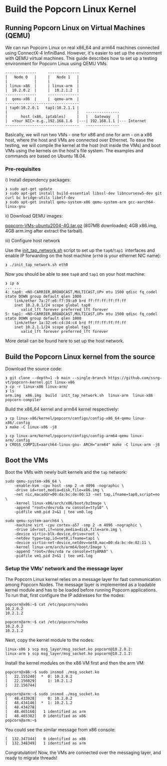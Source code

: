 # Build the Popcorn Linux Kernel

## Running Popcorn Linux on Virtual Machines (QEMU)
We can run Popcorn Linux on real x86_64 and arm64 machines connected using ConnectX-4 InfiniBand. However, it's easier to set up the environment with QEMU virtual machines. This guide describes how to set up a testing environment for Popcorn Linux using QEMU VMs.

```
--------------     --------------
|   Node 0   |     |   Node 1   |
|            |     |            |
| linux-x86  |     | linux-arm  |
|  10.2.0.2  |     |  10.2.1.2  |
--------------     --------------
|  qemu-x86  |     |  qemu-arm  |
---------------------------------
| tap0:10.2.0.1   tap1:10.2.1.1 |
|                               |   ---------------
|      host (x86, iptables)     |   |   Gateway   |
|  <Your NIC> e.g.,192.168.1.6  |---| 192.168.1.1 |--- Internet
---------------------------------   ---------------
```

Basically, we will run two VMs - one for x86 and one for arm - on a x86 host, where the host and VMs are connected over Ethernet. To ease the testing, we will compile the kernel at the host (not inside the VMs) and boot VMs using the kernels on the host's file system. The examples and commands are based on Ubuntu 18.04.

### Pre-requisites
i) Install dependency packages:
```
❯ sudo apt-get update
❯ sudo apt-get install build-essential libssl-dev libncursesw5-dev git curl bc bridge-utils libelf-dev
❯ sudo apt-get install qemu-system-x86 qemu-system-arm gcc-aarch64-linux-gnu
```
ii) Download QEMU images:

[popcorn-VMs-ubuntu2004-4G.tar.gz](https://drive.google.com/file/d/1C7_h5K_fasDcPGQhZvMxjEcqapxNOUFF/view?usp=sharing) (807MB downloaded; 4GB x86.img, 4GB arm.img after extract the tarball).

iii) Configure host network

Use the [init_tap_network.sh](https://raw.githubusercontent.com/xjtuwxg/HeterSec/master/scripts/init_tap_network.sh) script to set up the `tap0`/`tap1 `interfaces and enable IP forwarding on the host machine (`eth0` is your ethernet NIC name):
```
❯ ./init_tap_network.sh eth0
```
Now you should be able to see `tap0` and `tap1` on your host machine:
```
❯ ip a
... ...
4: tap0: <NO-CARRIER,BROADCAST,MULTICAST,UP> mtu 1500 qdisc fq_codel state DOWN group default qlen 1000
    link/ether 7a:2f:e6:f7:39:a9 brd ff:ff:ff:ff:ff:ff
    inet 10.2.0.1/24 scope global tap0
       valid_lft forever preferred_lft forever
5: tap1: <NO-CARRIER,BROADCAST,MULTICAST,UP> mtu 1500 qdisc fq_codel state DOWN group default qlen 1000
    link/ether 1a:32:e6:c4:34:c4 brd ff:ff:ff:ff:ff:ff
    inet 10.2.1.1/24 scope global tap1
       valid_lft forever preferred_lft forever
```
More detail can be found here to set up the host network.

## Build the Popcorn Linux kernel from the source
Download the source code:
```
❯ git clone --depth=1 -b main --single-branch https://github.com/ssrg-vt/popcorn-kernel.git linux-x86
❯ cp -r linux-x86 linux-arm/
❯ ls
arm.img  x86.img  build  init_tap_network.sh  linux-arm  linux-x86  popcorn-compiler
```

Build the x86_64 kernel and arm64 kernel respectively:
```
❯ cp linux-x86/kernel/popcorn/configs/config-x86_64-qemu linux-x86/.config
❯ make -C linux-x86 -j8
```

```
❯ cp linux-arm/kernel/popcorn/configs/config-arm64-qemu linux-arm/.config
❯ CROSS_COMPILE=aarch64-linux-gnu- ARCH="arm64" make -C linux-arm -j8
```

## Boot the VMs
Boot the VMs with newly built kernels and the `tap` network:
```
sudo qemu-system-x86_64 \
    -enable-kvm -cpu host -smp 2 -m 4096 -nographic \
    -drive id=root,media=disk,file=x86.img \
    -net nic,macaddr=00:da:bc:de:00:13 -net tap,ifname=tap0,script=no \
    -kernel linux-x86/arch/x86/boot/bzImage \
    -append "root=/dev/sda rw console=ttyS0" \
    -pidfile vm0.pid 2>&1 | tee vm0.log
```
```
sudo qemu-system-aarch64 \
    -machine virt -cpu cortex-a57 -smp 2 -m 4096 -nographic \
    -drive id=root,if=none,media=disk,file=arm.img \
    -device virtio-blk-device,drive=root \
    -netdev type=tap,id=net0,ifname=tap1 \
    -device virtio-net-device,netdev=net0,mac=00:da:bc:de:02:11 \
    -kernel linux-arm/arch/arm64/boot/Image \
    -append "root=/dev/vda rw console=ttyAMA0" \
    -pidfile vm1.pid 2>&1 | tee vm1.log
```
### Setup the VMs' network and the message layer
The Popcorn Linux kernel relies on a message layer for fast communication among Popcorn Nodes. The message layer is implemented as a loadable kernel module and has to be loaded before running Popcorn applications. To run that, first configure the IP addresses for the nodes:
```
popcorn@x86:~$ cat /etc/popcorn/nodes
10.2.0.2
10.2.1.2
```
```
popcorn@arm:~$ cat /etc/popcorn/nodes
10.2.0.2
10.2.1.2
```
Next, copy the kernel module to the nodes:
```
linux-x86 ❯ scp msg_layer/msg_socket.ko popcorn@10.2.0.2:
linux-arm ❯ scp msg_layer/msg_socket.ko popcorn@10.2.1.2:
```
Install the kernel modules on the x86 VM first and then the arm VM:
```
popcorn@x86:~$ sudo insmod ./msg_socket.ko
[   22.155240]  *  0: 10.2.0.2
[   22.156029]     1: 10.2.1.2
[   22.156744]
```
```
popcorn@arm:~$ sudo insmod ./msg_socket.ko
[   48.433928]     0: 10.2.0.2
[   48.434146]  *  1: 10.2.1.2
[   48.434278]
[   48.465160]   1 identified as arm
[   48.465382]   0 identified as x86
popcorn@arm:~$
```
You could see the similar message from x86 console:
```
[  132.347344]   0 identified as x86
[  132.348349]   1 identified as arm
```
Congratulation! Now, the VMs are connected over the messaging layer, and ready to migrate threads!
